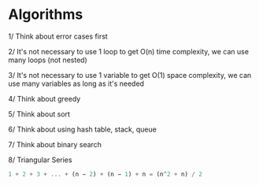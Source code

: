 # Algorithms

1/ Think about error cases first

2/ It's not necessary to use 1 loop to get O(n) time complexity, we can use many loops (not nested)

3/ It's not necessary to use 1 variable to get O(1) space complexity, we can use many variables as long as it's needed

4/ Think about greedy

5/ Think about sort

6/ Think about using hash table, stack, queue

7/ Think about binary search

8/ Triangular Series

```js
1 + 2 + 3 + ... + (n − 2) + (n − 1) + n = (n^2 + n) / 2
```
